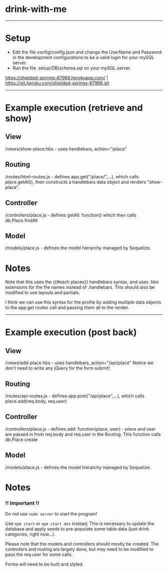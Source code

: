 # drink-with-me

- - - 
# Setup
* Edit the file config/config.json and change the UserName and Password in the development configurations to be a valid login for your mySQL server.
* Run the file .setup/DB/schema.sql on your mySQL server.

https://shielded-springs-87968.herokuapp.com/ | https://git.heroku.com/shielded-springs-87968.git

- - - 
# Example execution (retrieve and show)

## View

/views/show-place.hbs - uses handlebars, action="/place"

## Routing
/routes/html-routes.js - defines app.get("/place/",...), which calls place.getAll(), then constructs a handlebars data object and renders "show-place".

## Controller
/controllers/place.js - defines getAll: function() which then calls db.Place.findAll

## Model
/models/place.js - defines the model hierarchy managed by Sequelize.

# Notes

Note that this uses the {{#each places}} handlebars syntax, and uses .hbs extensions for the file names instead of .handlebars.  This should also be modified to use layouts and partials.

I think we can use this syntax for the profile by adding multiple data objects to the app.get routes call and passing them all to the render. 

- - - 
# Example execution (post back)

## View
/views/add-place.hbs - uses handlebars, action="/api/place" Notice we don't need to write any jQuery for the form submit!

## Routing
/routes/api-routes.js - defines app.post("/api/place",...), which calls place.add(req.body, req.user)

## Controller
/controllers/place.js - defines add: function(place, user) - place and user are passed in from req.body and req.user in the Routing.   This function calls db.Place.create

## Model
/models/place.js - defines the model hierarchy managed by Sequelize.

# Notes

### !! Important !!

Do not use `node server` to start the program!  

Use `npm start` or `npm start dev` instead; This is necessary to update the database and apply seeds to pre-populate some table data (just drink categories, right now...).

Please note that the models and controllers should mostly be created.   The controllers and routing are largely done, but may need to be modified to pass the req.user for some calls.

Forms will need to be built and styled.